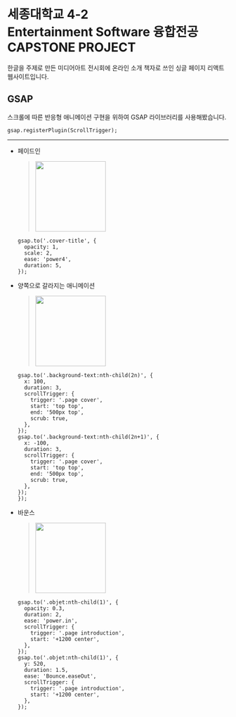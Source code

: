 # 세종대학교 4-2<br />Entertainment Software 융합전공<br />CAPSTONE PROJECT<br />

한글을 주제로 만든 미디어아트 전시회에 온라인 소개 책자로 쓰인 싱글 페이지 리액트 웹사이트입니다.

## GSAP

스크롤에 따른 반응형 애니메이션 구현을 위하여 GSAP 라이브러리를 사용해봤습니다.

```
gsap.registerPlugin(ScrollTrigger);
```

---

- 페이드인
  > <img src = "https://user-images.githubusercontent.com/80577900/147475234-563f8c29-68f3-4b7b-8dc3-86c9292c77d4.gif" width = "160">
  ```
  gsap.to('.cover-title', {
    opacity: 1,
    scale: 2,
    ease: 'power4',
    duration: 5,
  });
  ```
- 양쪽으로 갈라지는 애니메이션
  > <img src = "https://user-images.githubusercontent.com/80577900/147475229-b141833b-744b-42e5-a860-76fa0641c7b8.gif" width = "160">
  ```
  gsap.to('.background-text:nth-child(2n)', {
    x: 100,
    duration: 3,
    scrollTrigger: {
      trigger: '.page cover',
      start: 'top top',
      end: '500px top',
      scrub: true,
    },
  });
  gsap.to('.background-text:nth-child(2n+1)', {
    x: -100,
    duration: 3,
    scrollTrigger: {
      trigger: '.page cover',
      start: 'top top',
      end: '500px top',
      scrub: true,
    },
  });
  });
  ```
- 바운스
  > <img src = "https://user-images.githubusercontent.com/80577900/147475214-8976244d-3409-446b-be92-e27396fd7933.gif" width = "160">
  ```
  gsap.to('.objet:nth-child(1)', {
    opacity: 0.3,
    duration: 2,
    ease: 'power.in',
    scrollTrigger: {
      trigger: '.page introduction',
      start: '+1200 center',
    },
  });
  gsap.to('.objet:nth-child(1)', {
    y: 520,
    duration: 1.5,
    ease: 'Bounce.easeOut',
    scrollTrigger: {
      trigger: '.page introduction',
      start: '+1200 center',
    },
  });
  ```
